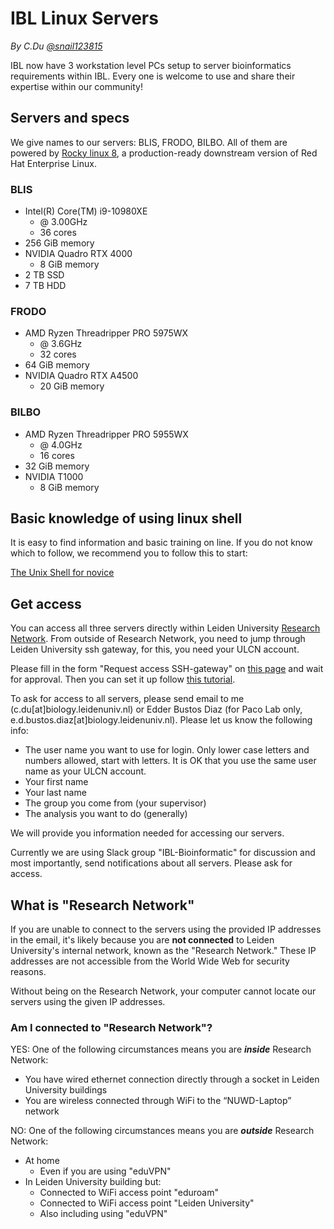 # IBL Linux Servers

*By C.Du [@snail123815](https://github.com/snail123815)*

IBL now have 3 workstation level PCs setup to server bioinformatics requirements within IBL. Every one is welcome to use and share their expertise within our community!

## Servers and specs

We give names to our servers: BLIS, FRODO, BILBO. All of them are powered by [Rocky linux 8](https://rockylinux.org/about), a production-ready downstream version of Red Hat Enterprise Linux.

### BLIS

- Intel(R) Core(TM) i9-10980XE
  - @ 3.00GHz
  - 36 cores
- 256 GiB memory
- NVIDIA Quadro RTX 4000
  - 8 GiB memory
- 2 TB SSD
- 7 TB HDD

### FRODO

- AMD Ryzen Threadripper PRO 5975WX
  - @ 3.6GHz
  - 32 cores
- 64 GiB memory
- NVIDIA Quadro RTX A4500
  - 20 GiB memory

### BILBO

- AMD Ryzen Threadripper PRO 5955WX
  - @ 4.0GHz
  - 16 cores
- 32 GiB memory
- NVIDIA T1000
  - 8 GiB memory

## Basic knowledge of using linux shell

It is easy to find information and basic training on line. If you do not know which to follow, we recommend you to follow this to start: 

[The Unix Shell for novice](https://swcarpentry.github.io/shell-novice/)

## Get access

You can access all three servers directly within Leiden University [Research Network](#what-is-research-network). From outside of Research Network, you need to jump through Leiden University ssh gateway, for this, you need your ULCN account.

Please fill in the form "Request access SSH-gateway" on [this page](https://www.staff.universiteitleiden.nl/ict/help-and-support/application-forms/application-forms/service-units/ict-shared-service-centre) and wait for approval. Then you can set it up follow [this tutorial](https://www.staff.universiteitleiden.nl/binaries/content/assets/ul2staff/ict/handleidingen/manual-setting-up-ssh-gateway-2017-eng.pdf).

To ask for access to all servers, please send email to me (c.du\[at\]biology.leidenuniv.nl) or Edder Bustos Diaz (for Paco Lab only, e.d.bustos.diaz\[at\]biology.leidenuniv.nl). Please let us know the following info:

- The user name you want to use for login. Only lower case letters and numbers allowed, start with letters. It is OK that you use the same user name as your ULCN account.
- Your first name
- Your last name
- The group you come from (your supervisor)
- The analysis you want to do (generally)

We will provide you information needed for accessing our servers.

Currently we are using Slack group "IBL-Bioinformatic" for discussion and most importantly, send notifications about all servers. Please ask for access.

## What is "Research Network"

If you are unable to connect to the servers using the provided IP addresses in the email, it's likely because you are **not connected** to Leiden University's internal network, known as the "Research Network." These IP addresses are not accessible from the World Wide Web for security reasons.  

Without being on the Research Network, your computer cannot locate our servers using the given IP addresses.

### Am I connected to "Research Network"?

YES: One of the following circumstances means you are ***inside*** Research Network:

- You have wired ethernet connection directly through a socket in Leiden University buildings
- You are wireless connected through WiFi to the “NUWD-Laptop” network

NO: One of the following circumstances means you are ***outside*** Research Network:

- At home
  - Even if you are using "eduVPN"
- In Leiden University building but:
  - Connected to WiFi access point "eduroam"
  - Connected to WiFi access point "Leiden University"
  - Also including using "eduVPN"